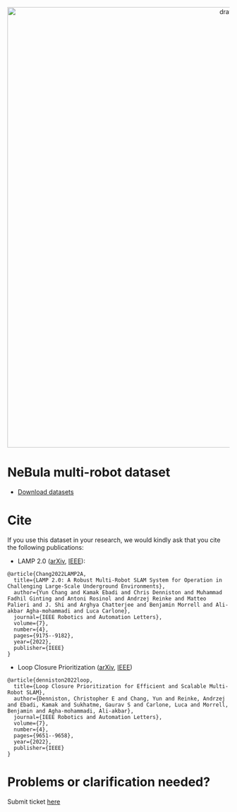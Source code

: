 <p align="center">
<img src="images/Cover.png" alt="drawing" width="1000"/>
</p>

# NeBula multi-robot dataset

- [Download datasets](dataset.md)

# Cite

If you use this dataset in your research, we would kindly ask that you cite the following publications:

* LAMP 2.0 ([arXiv](https://arxiv.org/abs/2205.13135), [IEEE](https://ieeexplore.ieee.org/abstract/document/9830862)):

```
@article{Chang2022LAMP2A,
  title={LAMP 2.0: A Robust Multi-Robot SLAM System for Operation in Challenging Large-Scale Underground Environments},
  author={Yun Chang and Kamak Ebadi and Chris Denniston and Muhammad Fadhil Ginting and Antoni Rosinol and Andrzej Reinke and Matteo Palieri and J. Shi and Arghya Chatterjee and Benjamin Morrell and Ali-akbar Agha-mohammadi and Luca Carlone},
  journal={IEEE Robotics and Automation Letters},
  volume={7},
  number={4},
  pages={9175--9182},
  year={2022},
  publisher={IEEE}
}
```



* Loop Closure Prioritization ([arXiv](https://arxiv.org/abs/2205.12402), [IEEE](https://ieeexplore.ieee.org/abstract/document/9830830))

```
@article{denniston2022loop,
  title={Loop Closure Prioritization for Efficient and Scalable Multi-Robot SLAM},
  author={Denniston, Christopher E and Chang, Yun and Reinke, Andrzej and Ebadi, Kamak and Sukhatme, Gaurav S and Carlone, Luca and Morrell, Benjamin and Agha-mohammadi, Ali-akbar},
  journal={IEEE Robotics and Automation Letters},
  volume={7},
  number={4},
  pages={9651--9658},
  year={2022},
  publisher={IEEE}
}
```


# Problems or clarification needed?
Submit ticket [here](https://github.com/NeBula-Autonomy/nebula-multirobot-dataset/issues)
